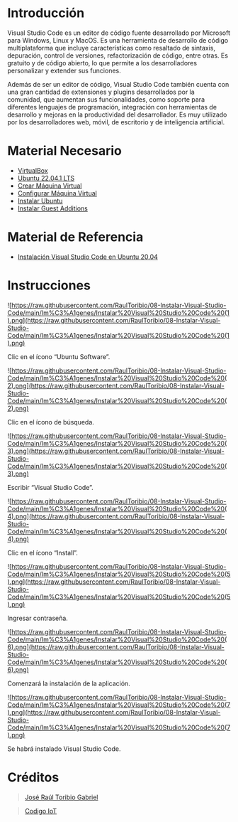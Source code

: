 # Introducción

Visual Studio Code es un editor de código fuente desarrollado por Microsoft para Windows, Linux y MacOS. Es una herramienta de desarrollo de código multiplataforma que incluye características como resaltado de sintaxis, depuración, control de versiones, refactorización de código, entre otras. Es gratuito y de código abierto, lo que permite a los desarrolladores personalizar y extender sus funciones.

Además de ser un editor de código, Visual Studio Code también cuenta con una gran cantidad de extensiones y plugins desarrollados por la comunidad, que aumentan sus funcionalidades, como soporte para diferentes lenguajes de programación, integración con herramientas de desarrollo y mejoras en la productividad del desarrollador. Es muy utilizado por los desarrolladores web, móvil, de escritorio y de inteligencia artificial.

# Material Necesario

- [VirtualBox](https://github.com/RaulToribio/01-Instalar-VirtualBox)
- [Ubuntu 22.04.1 LTS](https://github.com/RaulToribio/02-Descargar-Ubuntu)
- [Crear Máquina Virtual](https://github.com/RaulToribio/03-Crear-Maquina-Virtual)
- [Configurar Máquina Virtual](https://github.com/RaulToribio/04-Configurar-Maquina-Virtual)
- [Instalar Ubuntu](https://github.com/RaulToribio/05-Instalar-Ubuntu)
- [Instalar Guest Additions](https://github.com/RaulToribio/06-Instalar-Guest-Additions)

# Material de Referencia

- [Instalación Visual Studio Code en Ubuntu 20.04](https://edu.codigoiot.com/course/view.php?id=822)

# Instrucciones

![https://raw.githubusercontent.com/RaulToribio/08-Instalar-Visual-Studio-Code/main/Im%C3%A1genes/Instalar%20Visual%20Studio%20Code%20(1).png](https://raw.githubusercontent.com/RaulToribio/08-Instalar-Visual-Studio-Code/main/Im%C3%A1genes/Instalar%20Visual%20Studio%20Code%20(1).png)

Clic en el ícono “Ubuntu Software”.

![https://raw.githubusercontent.com/RaulToribio/08-Instalar-Visual-Studio-Code/main/Im%C3%A1genes/Instalar%20Visual%20Studio%20Code%20(2).png](https://raw.githubusercontent.com/RaulToribio/08-Instalar-Visual-Studio-Code/main/Im%C3%A1genes/Instalar%20Visual%20Studio%20Code%20(2).png)

Clic en el ícono de búsqueda.

![https://raw.githubusercontent.com/RaulToribio/08-Instalar-Visual-Studio-Code/main/Im%C3%A1genes/Instalar%20Visual%20Studio%20Code%20(3).png](https://raw.githubusercontent.com/RaulToribio/08-Instalar-Visual-Studio-Code/main/Im%C3%A1genes/Instalar%20Visual%20Studio%20Code%20(3).png)

Escribir “Visual Studio Code”.

![https://raw.githubusercontent.com/RaulToribio/08-Instalar-Visual-Studio-Code/main/Im%C3%A1genes/Instalar%20Visual%20Studio%20Code%20(4).png](https://raw.githubusercontent.com/RaulToribio/08-Instalar-Visual-Studio-Code/main/Im%C3%A1genes/Instalar%20Visual%20Studio%20Code%20(4).png)

Clic en el ícono “Install”.

![https://raw.githubusercontent.com/RaulToribio/08-Instalar-Visual-Studio-Code/main/Im%C3%A1genes/Instalar%20Visual%20Studio%20Code%20(5).png](https://raw.githubusercontent.com/RaulToribio/08-Instalar-Visual-Studio-Code/main/Im%C3%A1genes/Instalar%20Visual%20Studio%20Code%20(5).png)

Ingresar contraseña.

![https://raw.githubusercontent.com/RaulToribio/08-Instalar-Visual-Studio-Code/main/Im%C3%A1genes/Instalar%20Visual%20Studio%20Code%20(6).png](https://raw.githubusercontent.com/RaulToribio/08-Instalar-Visual-Studio-Code/main/Im%C3%A1genes/Instalar%20Visual%20Studio%20Code%20(6).png)

Comenzará la instalación de la aplicación.

![https://raw.githubusercontent.com/RaulToribio/08-Instalar-Visual-Studio-Code/main/Im%C3%A1genes/Instalar%20Visual%20Studio%20Code%20(7).png](https://raw.githubusercontent.com/RaulToribio/08-Instalar-Visual-Studio-Code/main/Im%C3%A1genes/Instalar%20Visual%20Studio%20Code%20(7).png)

Se habrá instalado Visual Studio Code.

# Créditos

> [José Raúl Toribio Gabriel](https://github.com/RaulToribio)
> 

> [Codigo IoT](https://github.com/codigo-iot)
>
